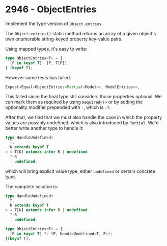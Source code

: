 # 2946 - ObjectEntries

Implement the type version of `Object.entries`.

The `Object.entries()` static method returns an array of a given object's own enumerable string-keyed property key-value pairs.

Using mapped types, it's easy to write:

```typescript
type ObjectEntries<T> = {
  [P in keyof T]: [P, T[P]]
} [keyof T];
```

However some tests has failed.

```typescript
Expect<Equal<ObjectEntries<Partial<Model>>, ModelEntries>>,
```

This failed since the final type still considers those properties optional. We can mark them as required by using `Required<T>` or by adding the optionality modifier prepended with `-`, which is `-?`.

After that, we find that we must also handle the case in which the property values are possibly undefined, which is also introduced by `Partial`. We'd better write another type to handle it:

```typescript
type HandleUndefined<
  T,
  K extends keyof T
> = T[K] extends infer R | undefined
  ? R
  : undefined;
```

which will bring explicit value type, either `undefined` or certain concrete type.

The complete solution is:

```typescript
type HandleUndefined<
  T,
  K extends keyof T
> = T[K] extends infer R | undefined
  ? R
  : undefined;

type ObjectEntries<T> = {
  [P in keyof T]-?: [P, HandleUndefined<T, P>];
}[keyof T];
```

